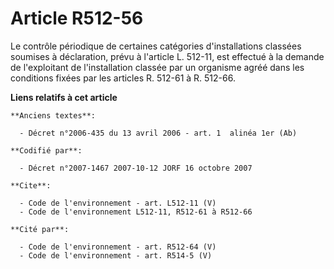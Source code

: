 # Article R512-56

Le contrôle périodique de certaines catégories d'installations classées soumises à déclaration, prévu à l'article L. 512-11,
est effectué à la demande de l'exploitant de l'installation classée par un organisme agréé dans les conditions fixées par les
articles R. 512-61 à R. 512-66.

**Liens relatifs à cet article**

	**Anciens textes**:

	  - Décret n°2006-435 du 13 avril 2006 - art. 1  alinéa 1er (Ab)

	**Codifié par**:

	  - Décret n°2007-1467 2007-10-12 JORF 16 octobre 2007

	**Cite**:

	  - Code de l'environnement - art. L512-11 (V)
	  - Code de l'environnement L512-11, R512-61 à R512-66

	**Cité par**:

	  - Code de l'environnement - art. R512-64 (V)
	  - Code de l'environnement - art. R514-5 (V)
